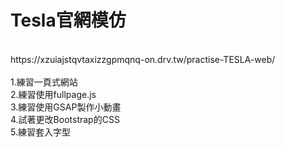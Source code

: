 <h1>Tesla官網模仿</h1>
</br>
https://xzuiajstqvtaxizzgpmqnq-on.drv.tw/practise-TESLA-web/</br>
</br>
1.練習一頁式網站</br>
2.練習使用fullpage.js</br>
3.練習使用GSAP製作小動畫</br>
4.試著更改Bootstrap的CSS</br>
5.練習套入字型
